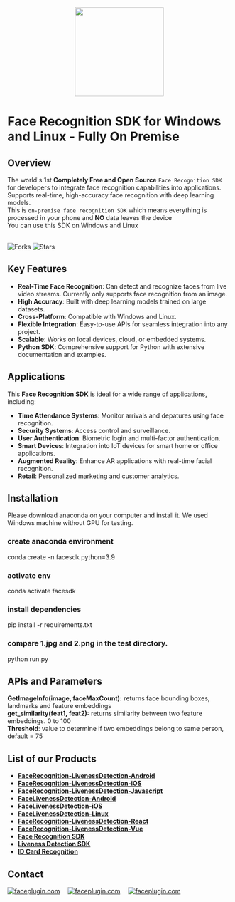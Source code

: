 <div align="center">
<img alt="" src="https://github.com/Faceplugin-ltd/FaceRecognition-Javascript/assets/160750757/657130a9-50f2-486d-b6d5-b78bcec5e6e2.png" width=200/>
</div>

# Face Recognition SDK for Windows and Linux - Fully On Premise
## Overview
The world's 1st **Completely Free and Open Source** `Face Recognition SDK` for developers to integrate face recognition capabilities into applications. Supports real-time, high-accuracy face recognition with deep learning models.
<br>This is `on-premise face recognition SDK` which means everything is processed in your phone and **NO** data leaves the device
<br>You can use this SDK on Windows and Linux
<br></br>

![Forks](https://img.shields.io/github/forks/Faceplugin-ltd/Face-Recognition)
![Stars](https://img.shields.io/github/stars/Faceplugin-ltd/Face-Recognition)

## Key Features
- **Real-Time Face Recognition**: Can detect and recognize faces from live video streams. Currently only supports face recognition from an image.
- **High Accuracy**: Built with deep learning models trained on large datasets.
- **Cross-Platform**: Compatible with Windows and Linux.
- **Flexible Integration**: Easy-to-use APIs for seamless integration into any project.
- **Scalable**: Works on local devices, cloud, or embedded systems.
- **Python SDK**: Comprehensive support for Python with extensive documentation and examples.

## Applications
This **Face Recognition SDK** is ideal for a wide range of applications, including:
- **Time Attendance Systems**: Monitor arrivals and depatures using face recognition.
- **Security Systems**: Access control and surveillance.
- **User Authentication**: Biometric login and multi-factor authentication.
- **Smart Devices**: Integration into IoT devices for smart home or office applications.
- **Augmented Reality**: Enhance AR applications with real-time facial recognition.
- **Retail**: Personalized marketing and customer analytics.

## Installation
Please download anaconda on your computer and install it.
We used Windows machine without GPU for testing.

### create anaconda environment 
conda create -n facesdk python=3.9

### activate env
conda activate facesdk

### install dependencies
pip install -r requirements.txt

### compare 1.jpg and 2.png in the test directory.
python run.py

## APIs and Parameters

**GetImageInfo(image, faceMaxCount):** returns face bounding boxes, landmarks and feature embeddings<br>
**get_similarity(feat1, feat2):** returns similarity between two feature embeddings. 0 to 100<br>
**Threshold**: value to determine if two embeddings belong to same person, default = 75


## List of our Products

* **[FaceRecognition-LivenessDetection-Android](https://github.com/Faceplugin-ltd/FaceRecognition-Android)**
* **[FaceRecognition-LivenessDetection-iOS](https://github.com/Faceplugin-ltd/FaceRecognition-iOS)**
* **[FaceRecognition-LivenessDetection-Javascript](https://github.com/Faceplugin-ltd/FaceRecognition-LivenessDetection-Javascript)**
* **[FaceLivenessDetection-Android](https://github.com/Faceplugin-ltd/FaceLivenessDetection-Android)**
* **[FaceLivenessDetection-iOS](https://github.com/Faceplugin-ltd/FaceLivenessDetection-iOS)**
* **[FaceLivenessDetection-Linux](https://github.com/Faceplugin-ltd/FaceLivenessDetection-Linux)**
* **[FaceRecognition-LivenessDetection-React](https://github.com/Faceplugin-ltd/FaceRecognition-LivenessDetection-React)**
* **[FaceRecognition-LivenessDetection-Vue](https://github.com/Faceplugin-ltd/FaceRecognition-LivenessDetection-Vue)**
* **[Face Recognition SDK](https://github.com/Faceplugin-ltd/Face-Recognition-SDK)**
* **[Liveness Detection SDK](https://github.com/Faceplugin-ltd/Face-Liveness-Detection-SDK)**
* **[ID Card Recognition](https://github.com/Faceplugin-ltd/ID-Card-Recognition)**

## Contact
<div align="left">
<a target="_blank" href="mailto:info@faceplugin.com"><img src="https://img.shields.io/badge/email-info@faceplugin.com-blue.svg?logo=gmail " alt="faceplugin.com"></a>&emsp;
<a target="_blank" href="https://t.me/faceplugin"><img src="https://img.shields.io/badge/telegram-@faceplugin-blue.svg?logo=telegram " alt="faceplugin.com"></a>&emsp;
<a target="_blank" href="https://wa.me/+14422295661"><img src="https://img.shields.io/badge/whatsapp-faceplugin-blue.svg?logo=whatsapp " alt="faceplugin.com"></a>
</div>
